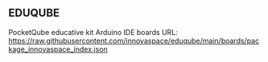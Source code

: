 ## EDUQUBE
PocketQube educative kit
Arduino IDE boards URL: https://raw.githubusercontent.com/innovaspace/eduqube/main/boards/package_innovaspace_index.json
